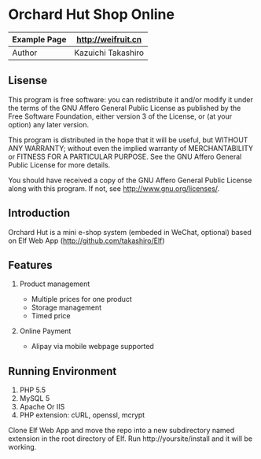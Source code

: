 Orchard Hut Shop Online
==========

| Example Page | http://weifruit.cn   |
|--------------|----------------------|
| Author       | Kazuichi Takashiro   |


Lisense
-------
This program is free software: you can redistribute it and/or modify
it under the terms of the GNU Affero General Public License as
published by the Free Software Foundation, either version 3 of the
License, or (at your option) any later version.

This program is distributed in the hope that it will be useful,
but WITHOUT ANY WARRANTY; without even the implied warranty of
MERCHANTABILITY or FITNESS FOR A PARTICULAR PURPOSE.  See the
GNU Affero General Public License for more details.

You should have received a copy of the GNU Affero General Public License
along with this program. If not, see <http://www.gnu.org/licenses/>.

Introduction
------------

Orchard Hut is a mini e-shop system (embeded in WeChat, optional)
based on Elf Web App (http://github.com/takashiro/Elf)

Features
----------

1. Product management
    * Multiple prices for one product
    * Storage management
    * Timed price

2. Online Payment
    * Alipay via mobile webpage supported


Running Environment
-------------------
1. PHP 5.5
2. MySQL 5
3. Apache Or IIS
4. PHP extension: cURL, openssl, mcrypt

Clone Elf Web App and move the repo into a new subdirectory named extension
in the root directory of Elf.
Run http://yoursite/install and it will be working.
